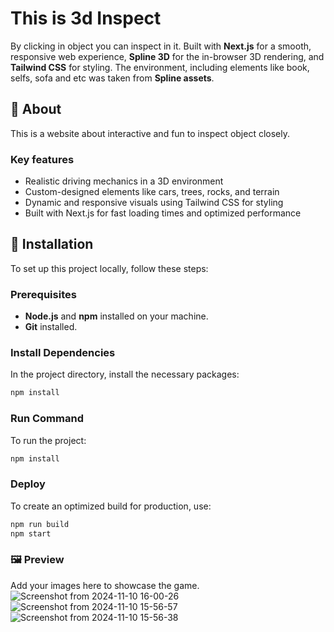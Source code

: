 # This is 3d Inspect

By clicking in object you can inspect in it. Built with **Next.js** for a smooth, responsive web experience, **Spline 3D** for the in-browser 3D rendering, and **Tailwind CSS** for styling. The environment, including elements like book, selfs, sofa and etc was taken from **Spline assets**.

## 📖 About

This is a website about interactive and fun to inspect object closely.

### Key features
- Realistic driving mechanics in a 3D environment
- Custom-designed elements like cars, trees, rocks, and terrain
- Dynamic and responsive visuals using Tailwind CSS for styling
- Built with Next.js for fast loading times and optimized performance

## 🚀 Installation

To set up this project locally, follow these steps:

### Prerequisites
- **Node.js** and **npm** installed on your machine.
- **Git** installed.

### Install Dependencies
In the project directory, install the necessary packages:
```bash
npm install
```
### Run Command
To run the project:
```bash
npm install
```

### Deploy
To create an optimized build for production, use:
```bash
npm run build
npm start
```
### 🖼️ Preview
Add your images here to showcase the game.
![Screenshot from 2024-11-10 16-00-26](https://github.com/user-attachments/assets/6c654253-84fa-4a87-b1f3-6cfd662137b2)
![Screenshot from 2024-11-10 15-56-57](https://github.com/user-attachments/assets/e50fa148-48d3-481b-a11c-dad0eca073e0)
![Screenshot from 2024-11-10 15-56-38](https://github.com/user-attachments/assets/30d4e692-bc17-4d70-a253-276d2e1eca5c)


